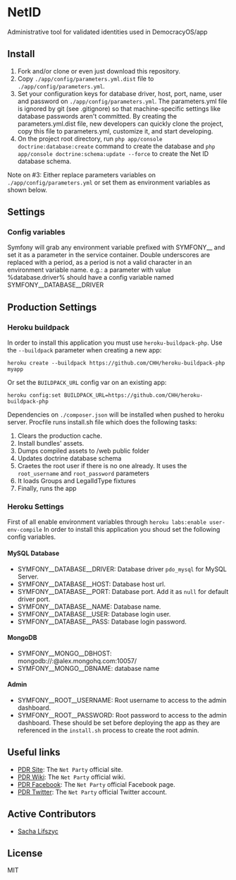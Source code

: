 NetID
=====

Administrative tool for validated identities used in DemocracyOS/app

## Install
1. Fork and/or clone or even just download this repository.
2. Copy `./app/config/parameters.yml.dist` file to `./app/config/parameters.yml`.
3. Set your configuration keys for database driver, host, port, name, user and password on `./app/config/parameters.yml`.
The parameters.yml file is ignored by git (see .gitignore) so that machine-specific settings like database passwords aren't committed.
By creating the parameters.yml.dist file, new developers can quickly clone the project, copy this file to parameters.yml, customize it, and start developing.
4. On the project root directory, run `php app/console doctrine:database:create` command to create the database and `php app/console doctrine:schema:update --force` to create the Net ID database schema.

Note on #3: Either replace parameters variables on `./app/config/parameters.yml` or set them as environment variables as shown below.

##  Settings

### Config variables
Symfony will grab any environment variable prefixed with SYMFONY__ and set it as a parameter in the service container.
Double underscores are replaced with a period, as a period is not a valid character in an environment variable name.
e.g.: a parameter with value %database.driver% should have a config variable named SYMFONY__DATABASE__DRIVER

## Production Settings

### Heroku buildpack
In order to install this application you must use `heroku-buildpack-php`.
Use the `--buildpack` parameter when creating a new app:

    heroku create --buildpack https://github.com/CHH/heroku-buildpack-php myapp

Or set the `BUILDPACK_URL` config var on an existing app:

    heroku config:set BUILDPACK_URL=https://github.com/CHH/heroku-buildpack-php
    
Dependencies on `./composer.json` will be installed when pushed to heroku server.
Procfile runs install.sh file which does the following tasks:
1. Clears the production cache.
2. Install bundles' assets.
3. Dumps compiled assets to /web public folder
4. Updates doctrine database schema
5. Craetes the root user if there is no one already. It uses the `root_username` and `root_password` parameters
6. It loads Groups and LegalIdType fixtures
7. Finally, runs the app

### Heroku Settings
First of all enable environment variables through `heroku labs:enable user-env-compile`
In order to install this application you shoud set the following config variables.

#### MySQL Database
* SYMFONY__DATABASE__DRIVER: Database driver `pdo_mysql` for MySQL Server.
* SYMFONY__DATABASE__HOST: Database host url.
* SYMFONY__DATABASE__PORT: Database port. Add it as `null` for default driver port.
* SYMFONY__DATABASE__NAME: Database name.
* SYMFONY__DATABASE__USER: Database login user.
* SYMFONY__DATABASE__PASS: Database login password.

#### MongoDB
* SYMFONY__MONGO__DBHOST: mongodb://<dbusername>:<dbpassword>@alex.mongohq.com:10057/<dbname>
* SYMFONY__MONGO__DBNAME: database name

#### Admin
* SYMFONY__ROOT__USERNAME: Root username to access to the admin dashboard.
* SYMFONY__ROOT__PASSWORD: Root password to access to the admin dashboard.
These should be set before deploying the app as they are referenced in the `install.sh` process to create the root admin.

## Useful links

* [PDR Site](http://partidodelared.org): The `Net Party` official site.
* [PDR Wiki](http://wiki.partidodelared.org): The `Net Party` official wiki.
* [PDR Facebook](http://facebook.com/partidodelared): The `Net Party` official Facebook page.
* [PDR Twitter](http://twitter.com/partidodelared): The `Net Party` official Twitter account.

## Active Contributors
* [Sacha Lifszyc](http://twitter.com/slifszyc)  

## License 

MIT
